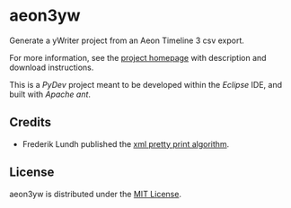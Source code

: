 # aeon3yw
Generate a yWriter project from an Aeon Timeline 3 csv export.

For more information, see the [project homepage](https://peter88213.github.io/aeon3yw) with description and download instructions.

This is a *PyDev* project meant to be developed within the *Eclipse* IDE, and built with *Apache ant*.

## Credits

- Frederik Lundh published the [xml pretty print algorithm](http://effbot.org/zone/element-lib.htm#prettyprint).

## License

aeon3yw is distributed under the [MIT License](http://www.opensource.org/licenses/mit-license.php).

